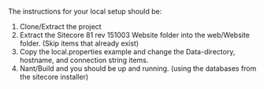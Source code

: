 The instructions for your local setup should be:

1.	Clone/Extract the project
2.	Extract the Sitecore 81 rev 151003 Website folder into the web/Website folder.  (Skip items that already exist)  
3.	Copy the local.properties example and change the Data-directory, hostname, and connection string items.
4.	Nant/Build and you should be up and running.  (using the databases from the sitecore installer)
